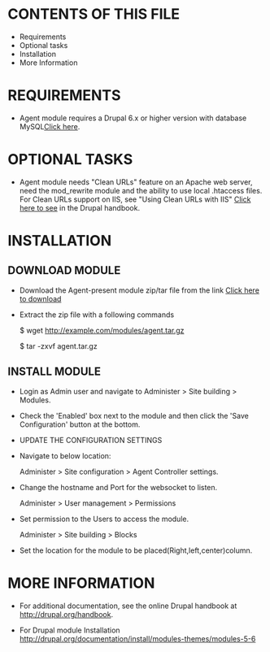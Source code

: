 
# CONTENTS OF THIS FILE

 * Requirements
 * Optional tasks
 * Installation
 * More Information

# REQUIREMENTS

   - Agent module requires a Drupal 6.x or higher version with database MySQL[Click here](http://www.mysql.com/).

# OPTIONAL TASKS

- Agent module needs "Clean URLs" feature on an Apache web server, need the mod_rewrite module and the ability to use local .htaccess files. For Clean URLs support on IIS, see "Using Clean URLs with IIS"
  [Click here to see](http://drupal.org/node/3854)  in the Drupal handbook.

# INSTALLATION

## DOWNLOAD MODULE

   - Download the Agent-present module zip/tar file  from the link [Click here to download](http://example.com/module/agent.zip)

   - Extract the zip file with a following commands
  
      $  wget http://example.com/modules/agent.tar.gz

      $ tar -zxvf agent.tar.gz

## INSTALL MODULE

   - Login as Admin user and navigate to Administer > Site building > Modules.

   - Check the 'Enabled' box next to the module and then click the 'Save Configuration' button at the bottom.

   - UPDATE THE CONFIGURATION SETTINGS

   - Navigate to below location:

        Administer > Site configuration > Agent Controller settings.

   - Change the hostname and Port for the websocket to listen.
    
        Administer > User management > Permissions

   - Set permission to the Users to access the module.
 
        Administer > Site building > Blocks

   -  Set the location for the module to be placed(Right,left,center)column.   

# MORE INFORMATION

- For additional documentation, see the online Drupal handbook at
  http://drupal.org/handbook.

- For Drupal module Installation
  http://drupal.org/documentation/install/modules-themes/modules-5-6


